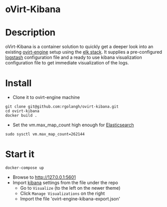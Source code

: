 # oVirt-Kibana


# Description
oVirt-Kibana is a container solution to quickly get a deeper look into an existing [ovirt-engine][ovirt]
setup using the [elk stack][elk]. It supplies a pre-configured [logstash] configuration
file and a ready to use kibana visualization configuration file to get immediate visualization of the logs.

# Install
- Clone it to ovirt-engine machine
```
git clone git@github.com:rgolangh/ovirt-kibana.git
cd ovirt-kibana
docker build .
```
- Set the vm.max_map_count high enough for [Elasticsearch][elastic]
```
sudo sysctl vm.max_map_count=262144
```

# Start it
```
docker-compose up
```
- Browse to http://127.0.0.1:5601
- Import [kibana] settings from the file under the repo
  - Go to `Visualize` (to the left on the newer theme)
  - Click `Manage Visualizations` on the right
  - Import the file 'ovirt-engine-kibana-export.json'


[ovirt]: https://www.ovirt.org/
[elk]: https://www.google.co.il/url?sa=t&rct=j&q=&esrc=s&source=web&cd=1&cad=rja&uact=8&ved=0ahUKEwjUiJGY1LLRAhUHahoKHanuAv8QFggnMAA&url=https%3A%2F%2Felk-docker.readthedocs.io%2F&usg=AFQjCNHKHyjpB7Y-2kfWWOLaWT01t7EQlA&sig2=KVJox-8UsuFoa6DEweiDaQ
[elastic]: https://www.elastic.co/
[kibana]: https://www.elastic.co/products/kibana
[logstash]: https://www.elastic.co/products/logstash
